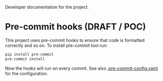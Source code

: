 Developer documentation for the project.

# Pre-commit hooks (DRAFT / POC)
This project uses pre-commit hooks to ensure that code is formatted correctly and so on.
To install pre-commit tool run:
```bash
pip install pre-commit
pre-commit install
```
Now the hooks will run on every commit.
See also [.pre-commit-config.yaml](./.pre-commit-config.yaml) for the configuration.
